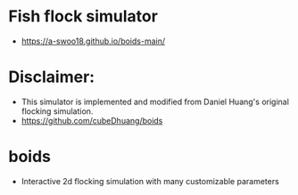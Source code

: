 # Fish flock simulator
 - https://a-swoo18.github.io/boids-main/

# Disclaimer:
 - This simulator is implemented and modified from Daniel Huang's original flocking simulation.
 - https://github.com/cubeDhuang/boids


# boids
 - Interactive 2d flocking simulation with many customizable parameters
